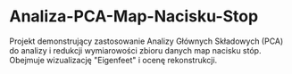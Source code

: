 # Analiza-PCA-Map-Nacisku-Stop
Projekt demonstrujący zastosowanie Analizy Głównych Składowych (PCA) do analizy i redukcji wymiarowości zbioru danych map nacisku stóp.  Obejmuje wizualizację "Eigenfeet" i ocenę rekonstrukcji.
